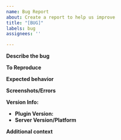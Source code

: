 ```yaml
---
name: Bug Report
about: Create a report to help us improve
title: "[BUG]"
labels: bug
assignees: ''

---
```


**Describe the bug**
<!-- A clear and concise description of what the bug is. -->

**To Reproduce**
<!-- Please include clear steps to reproduce the behavior -->

**Expected behavior**
<!-- A clear and concise description of what you expected to happen. -->

**Screenshots/Errors**
<!-- If applicable, add screenshots/errors to help explain your problem. -->

**Version Info:**
 - **Plugin Version:** <!--ex. 1.0.0-->
 - **Server Version/Platform** <!-- ex: Spigot 1.15.2 -->

**Additional context**
<!-- Add any other context about the problem here. -->
